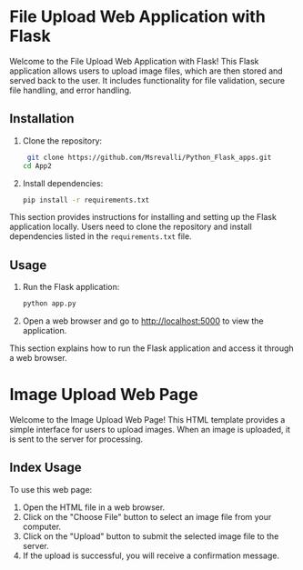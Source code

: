 # File Upload Web Application with Flask

Welcome to the File Upload Web Application with Flask! This Flask application allows users to upload image files, which are then stored and served back to the user. It includes functionality for file validation, secure file handling, and error handling.

## Installation

1. Clone the repository:

    ```bash
     git clone https://github.com/Msrevalli/Python_Flask_apps.git
    cd App2
    ```

2. Install dependencies:

    ```bash
    pip install -r requirements.txt
    ```

This section provides instructions for installing and setting up the Flask application locally. Users need to clone the repository and install dependencies listed in the `requirements.txt` file.

## Usage

1. Run the Flask application:

    ```bash
    python app.py
    ```

2. Open a web browser and go to [http://localhost:5000](http://localhost:5000) to view the application.

This section explains how to run the Flask application and access it through a web browser.

# Image Upload Web Page

Welcome to the Image Upload Web Page! This HTML template provides a simple interface for users to upload images. When an image is uploaded, it is sent to the server for processing.

## Index Usage

To use this web page:

1. Open the HTML file in a web browser.
2. Click on the "Choose File" button to select an image file from your computer.
3. Click on the "Upload" button to submit the selected image file to the server.
4. If the upload is successful, you will receive a confirmation message.







